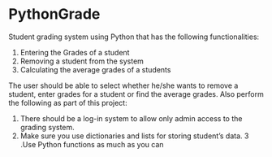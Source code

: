 # PythonGrade

Student grading system using Python that has the following functionalities:
 
 1. Entering the Grades of a student
 2. Removing a student from the system
 3. Calculating the average grades of a students


The user should be able to select whether he/she wants to remove a student, enter grades for a
student or find the average grades.
Also perform the following as part of this project:
 
 1. There should be a log-in system to allow only admin access to the grading system.
 2. Make sure you use dictionaries and lists for storing student’s data.
 3 .Use Python functions as much as you can